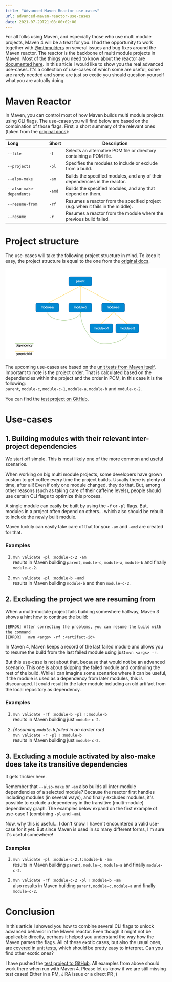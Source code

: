 ```yaml
---
title: "Advanced Maven Reactor use-cases"
url: advanced-maven-reactor-use-cases
date: 2021-07-29T21:08:00+02:00
---
```


For all folks using Maven, and especially those who use multi module projects, Maven 4 will be a treat for you.
I had the opportunity to work together with [@mthmulders](https://twitter.com/mthmulders) on several issues and bug fixes around the Maven reactor.
The reactor is the backbone of multi module projects in Maven. 
Most of the things you need to know about the reactor are [documented here](https://maven.apache.org/guides/mini/guide-multiple-modules-4.html).
In this article I would like to show you the real advanced use-cases. 
It's a collection of use-cases of which some are useful, some are rarely needed and some are just so exotic you should question yourself what you are actually doing.

# Maven Reactor

In Maven, you can control most of how Maven builds multi module projects using CLI flags. 
The use-cases you will find below are based on the combination of those flags. 
First, a short summary of the relevant ones (taken from the [original docs](https://maven.apache.org/guides/mini/guide-multiple-modules-4.html)):

| Long | Short | Description |
|:--|:--|---|
| `--file` | `-f` | Selects an alternative POM file or directory containing a POM file. |
| `--projects` | `-pl` | Specifies the modules to include or exclude from a build. |
| `--also-make` | `-am` |	Builds the specified modules, and any of their dependencies in the reactor. |
| `--also-make-dependents` | `-amd` | Builds the specified modules, and any that depend on them. |
| `--resume-from` | `-rf` | Resumes a reactor from the specified project (e.g. when it fails in the middle). |
| `--resume` | `-r` | Resumes a reactor from the module where the previous build failed. |

# Project structure

The use-cases will take the following project structure in mind. 
To keep it easy, the project structure is equal to the one from the [original docs](https://maven.apache.org/guides/mini/guide-multiple-modules-4.html).

![Multi module project structure](/images/posts/maven-reactor-advanced-use-cases-project.png "Multi module project structure")

The upcoming use-cases are based on the [unit tests from Maven itself](https://github.com/apache/maven/blob/master/maven-core/src/test/java/org/apache/maven/graph/DefaultGraphBuilderTest.java#L73).
Important to note is the project order. That is calculated based on the dependencies within the project and the order in POM, in this case it is the following:  
`parent`, `module-c`, `module-c-1`, `module-a`, `module-b` and `module-c-2`.

You can find the [test project on GitHub](https://github.com/MartinKanters/maven-4-reactor-example/tree/maven-unit-test-module-order).

# Use-cases

## 1. Building modules with their relevant inter-project dependencies

We start off simple. 
This is most likely one of the more common and useful scenarios.

When working on big multi module projects, some developers have grown custom to get coffee every time the project builds. 
Usually there is plenty of time, after all!
Even if only one module changed, they do that. 
But, among other reasons (such as taking care of their caffeine levels), people should use certain CLI flags to optimize this process.

A single module can easily be built by using the `-f` or `-pl` flags.
But, modules in a project often depend on others... which also should be rebuilt to include the newly built module.

Maven luckily can easily take care of that for you: `-am` and `-amd` are created for that. 

### Examples
1. `mvn validate -pl :module-c-2 -am`  
  results in Maven building `parent`, `module-c`, `module-a`, `module-b` and finally `module-c-2`.

2. `mvn validate -pl :module-b -amd`  
  results in Maven building `module-b` and then `module-c-2`.

## 2. Excluding the project we are resuming from

When a multi-module project fails building somewhere halfway, Maven 3 shows a hint how to continue the build:

```
[ERROR] After correcting the problems, you can resume the build with the command
[ERROR]   mvn <args> -rf :<artifact-id>
```

In Maven 4, Maven keeps a record of the last failed module and allows you to resume the build from the last failed module using just `mvn <args> -r`.

But this use-case is not about that, because that would not be an advanced scenario. 
This one is about skipping the failed module and continuing the rest of the build. 
While I can imagine some scenarios where it can be useful, if the module is used as a dependency from later modules, this is discouraged.
It could result in the later module including an old artifact from the local repository as dependency.

### Examples

1. `mvn validate -rf :module-b -pl !:module-b`  
  results in Maven building just `module-c-2`.

2. _(Assuming `module-b` failed in an earlier run)_  
  `mvn validate -r -pl !:module-b`  
  results in Maven building just `module-c-2`.

## 3. Excluding a module activated by also-make does take its transitive dependencies

It gets trickier here. 

Remember that `--also-make` or `-am` also builds all inter-module dependencies of a selected module?
Because the reactor first handles including modules (in several ways), and finally excludes modules, it's possible to exclude a dependency in the transitive (multi-module) dependency graph.
The examples below expand on the first example of use-case 1 (combining `-pl` and `-am`).

Now, why this is useful... I don't know. I haven't encountered a valid use-case for it yet. 
But since Maven is used in so many different forms, I'm sure it's useful somewhere! 

### Examples
1. `mvn validate -pl :module-c-2,!:module-b -am`  
  results in Maven building `parent`, `module-c`, `module-a` and finally `module-c-2`.

2. `mvn validate -rf :module-c-2 -pl !:module-b -am`  
  also results in Maven building `parent`, `module-c`, `module-a` and finally `module-c-2`.

# Conclusion

In this article I showed you how to combine several CLI flags to unlock advanced behavior in the Maven reactor. 
Even though it might not be applicable directly, perhaps it helped you understand the way how the Maven parses the flags. 
All of these exotic cases, but also the usual ones, are [covered in unit tests](https://github.com/apache/maven/blob/master/maven-core/src/test/java/org/apache/maven/graph/DefaultGraphBuilderTest.java#L73), which should be pretty easy to interpret.
Can you find other exotic ones? 

I have pushed the [test project to GitHub](https://github.com/MartinKanters/maven-4-reactor-example/tree/maven-unit-test-module-order).
All examples from above should work there when run with Maven 4.
Please let us know if we are still missing test cases! 
Either in a PM, JIRA issue or a direct PR ;) 
